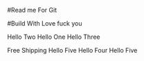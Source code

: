 #Read me For Git


#Build With Love fuck you   



Hello Two
Hello One
Hello Three

Free Shipping
Hello Five
Hello Four
Hello Five
